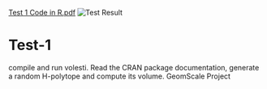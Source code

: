[Test 1 Code in R.pdf](https://github.com/noobscript69/Test-1/files/6177681/Test.1.Final.pdf)
![Test Result](https://user-images.githubusercontent.com/67199466/111910311-e0ff2380-8a86-11eb-893d-b526395a54dc.jpg)
# Test-1
compile and run volesti. Read the CRAN package documentation, generate a random H-polytope and compute its volume.
GeomScale Project
